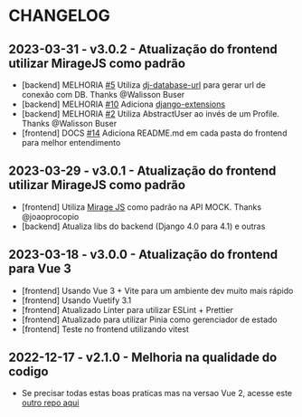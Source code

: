 # CHANGELOG

## 2023-03-31 - v3.0.2 - Atualização do frontend utilizar MirageJS como padrão

- [backend] MELHORIA [#5](https://github.com/evolutio/djavue3/issues/5) Utiliza [dj-database-url](https://pypi.org/project/dj-database-url/) para gerar url de conexão com DB. Thanks @Walisson Buser
- [backend] MELHORIA [#10](https://github.com/evolutio/djavue3/issues/10) Adiciona [django-extensions](https://django-extensions.readthedocs.io/en/latest/)
- [backend] MELHORIA [#2](https://github.com/evolutio/djavue3/issues/2) Utiliza AbstractUser ao invés de um Profile. Thanks @Walisson Buser
- [frontend] DOCS [#14](https://github.com/evolutio/djavue3/issues/14) Adiciona README.md em cada pasta do frontend para melhor entendimento

## 2023-03-29 - v3.0.1 - Atualização do frontend utilizar MirageJS como padrão

- [frontend] Utiliza [Mirage JS](https://miragejs.com/) como padrão na API MOCK. Thanks @joaoprocopio
- [backend] Atualiza libs do backend (Django 4.0 para 4.1) e outras

## 2023-03-18 - v3.0.0 - Atualização do frontend para Vue 3

- [frontend] Usando Vue 3 + Vite para um ambiente dev muito mais rápido
- [frontend] Usando Vuetify 3.1
- [frontend] Atualizado Linter para utilizar ESLint + Prettier
- [frontend] Atualizado para utilizar Pinia como gerenciador de estado
- [frontend] Teste no frontend utilizando vitest

## 2022-12-17 - v2.1.0 - Melhoria na qualidade do codigo

- Se precisar todas estas boas praticas mas na versao Vue 2, acesse este [outro repo aqui](https://github.com/huogerac/djavue/tree/v2.1.0)

